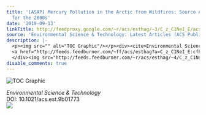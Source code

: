 ```yaml
---
title: '[ASAP] Mercury Pollution in the Arctic from Wildfires: Source Attribution
  for the 2000s'
date: '2019-09-13'
linkTitle: http://feedproxy.google.com/~r/acs/esthag/~3/C_z_C1NeI_E/acs.est.9b01773
source: 'Environmental Science & Technology: Latest Articles (ACS Publications)'
description: |-
  <p><img src="" alt="TOC Graphic"/></p><div><cite>Environmental Science & Technology</cite></div><div>DOI: 10.1021/acs.est.9b01773</div><div class="feedflare">
  <a href="http://feeds.feedburner.com/~ff/acs/esthag?a=C_z_C1NeI_E:cfExcnNx0uU:yIl2AUoC8zA"><img src="http://feeds.feedburner.com/~ff/acs/esthag?d=yIl2AUoC8zA" border="0"></img></a>
  </div><img src="http://feeds.feedburner.com/~r/acs/esthag/~4/C_z_C1NeI_E" height="1" width="1" ...
disable_comments: true
---
```

<p><img src="" alt="TOC Graphic"/></p><div><cite>Environmental Science & Technology</cite></div><div>DOI: 10.1021/acs.est.9b01773</div><div class="feedflare">
<a href="http://feeds.feedburner.com/~ff/acs/esthag?a=C_z_C1NeI_E:cfExcnNx0uU:yIl2AUoC8zA"><img src="http://feeds.feedburner.com/~ff/acs/esthag?d=yIl2AUoC8zA" border="0"></img></a>
</div><img src="http://feeds.feedburner.com/~r/acs/esthag/~4/C_z_C1NeI_E" height="1" width="1" ...